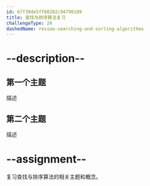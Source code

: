 ```yaml
---
id: 67f39de5ff88202c94798189
title: 查找与排序算法复习
challengeType: 24
dashedName: review-searching-and-sorting-algorithms
---
```


# --description--

## 第一个主题

描述

## 第二个主题

描述

# --assignment--

复习查找与排序算法的相关主题和概念。

